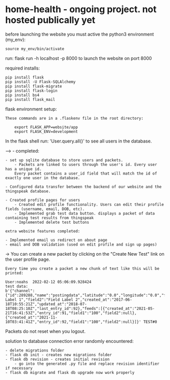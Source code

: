 # home-health - ongoing project. not hosted publically yet 

before launching the website you must active the python3 environment (my_env):
    
    source my_env/bin/activate

run: flask run -h localhost -p 8000 to launch the website on port 8000

required installs:

    pip install flask
    pip install -U Flask-SQLAlchemy
    pip install flask-migrate
    pip install flask-login
    pip install bs4 
    pip install flask_mail

 flask environment setup:

    These commands are in a .flaskenv file in the root directory:

        export FLASK_APP=website/app
        export FLASK_ENV=development


In the flask shell run: 'User.query.all()' to see all users in the database.


--> - completed:

    - set up sqlite database to store users and packets. 
        - Packets are linked to users through the user's id. Every user has a unique id. 
        Every packet contains a user_id field that will match the id of exactly one user in the database. 

    - Configured data transfer between the backend of our website and the thingspeak database. 
        
    - Created profile pages for users
        - Created edit profile functionality. Users can edit their profile fields (username, email, DOB, etc).
        - Implemented grab test data button. displays a packet of data containing test results from thingspeak 
        - Implemented delete test buttons

    extra website features completed:

    - Implemented email us redirect on about page 
    - email and DOB validation (used on edit profile and sign up pages)
    
           
->  You can create a new packet by clicking on the "Create New Test" link on the user profile page.

    Every time you create a packet a new chunk of text like this will be printed: 

    User:noahs 	2022-02-12 05:06:09.928424
    test data:
    b'{"channel":{"id":289288,"name":"postingdata","latitude":"0.0","longitude":"0.0","field1":"Field Label 1","field2":"Field Label 2","created_at":"2017-06-18T10:55:21Z","updated_at":"2018-07-18T08:25:10Z","last_entry_id":92},"feeds":[{"created_at":"2021-05-21T16:41:53Z","entry_id":91,"field1":"100","field2":null},{"created_at":"2021-11-10T03:41:41Z","entry_id":92,"field1":"100","field2":null}]}' TEST#0 

Packets do not reset when you logout.


solution to database connection error randomly encountered:

    - delete migrations folder
    - flask db init - creates new migrations folder
    - flask db revision - creates initial revision
        - go into the generated .py file and replace revision identifier if necessary 
    - flask db migrate and flask db upgrade now work properly 
